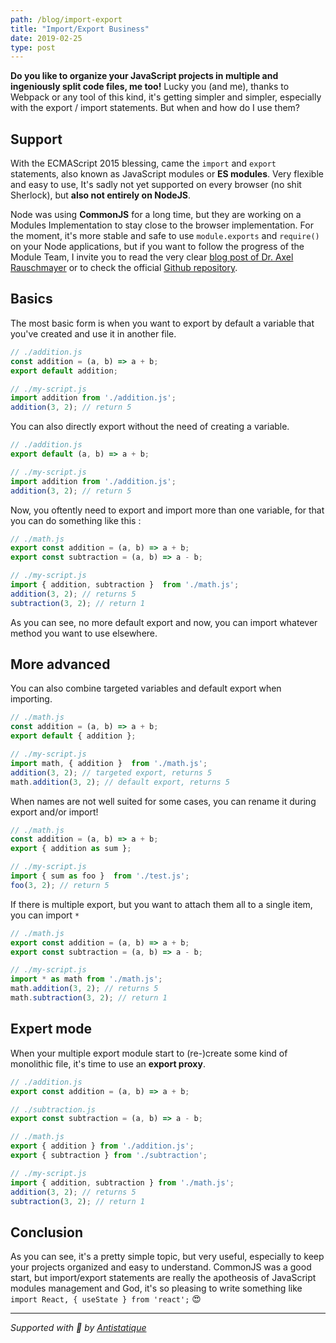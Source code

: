 ```yaml
---
path: /blog/import-export
title: "Import/Export Business"
date: 2019-02-25
type: post
---
```


**Do you like to organize your JavaScript projects in multiple and ingeniously split code files, me too!** Lucky you (and me), thanks to Webpack or any tool of this kind, it's getting simpler and simpler, especially with the export / import statements. But when and how do I use them?

## Support
With the  ECMAScript 2015 blessing, came the `import` and `export` statements, also known as JavaScript modules or **ES modules**. Very flexible and easy to use, It's sadly not yet supported on every browser (no shit Sherlock), but **also not entirely on NodeJS**.

Node was using **CommonJS** for a long time, but they are working on a Modules Implementation to stay close to the browser implementation. For the moment, it's more stable and safe to use `module.exports` and `require()` on your Node applications, but if you want to follow the progress of the Module Team, I invite you to read the very clear [blog post of  Dr. Axel Rauschmayer](http://2ality.com/2018/12/nodejs-esm-phases.html) or to check the official [Github repository](https://github.com/nodejs/modules).

## Basics
The most basic form is when you want to export by default a variable that you've created and use it in another file.

```js
// ./addition.js
const addition = (a, b) => a + b;
export default addition;

// ./my-script.js
import addition from './addition.js';
addition(3, 2); // return 5
```

You can also directly export without the need of creating a variable.

```js
// ./addition.js
export default (a, b) => a + b;

// ./my-script.js
import addition from './addition.js';
addition(3, 2); // return 5
```

Now, you oftently need to export and import more than one variable, for that you can do something like this :

```js
// ./math.js
export const addition = (a, b) => a + b;
export const subtraction = (a, b) => a - b;

// ./my-script.js
import { addition, subtraction }  from './math.js';
addition(3, 2); // returns 5
subtraction(3, 2); // return 1
```

As you can see, no more default export and now, you can import whatever method you want to use elsewhere.

## More advanced
You can also combine targeted  variables and default export when importing.

```js
// ./math.js
const addition = (a, b) => a + b;
export default { addition };

// ./my-script.js
import math, { addition }  from './math.js';
addition(3, 2); // targeted export, returns 5
math.addition(3, 2); // default export, returns 5
```

When names are not well suited for some cases, you can rename it during export and/or import!

```js
// ./math.js
const addition = (a, b) => a + b;
export { addition as sum };

// ./my-script.js
import { sum as foo }  from './test.js';
foo(3, 2); // return 5
```

If there is multiple export, but you want to attach them all to a single item, you can import `*`

```js
// ./math.js
export const addition = (a, b) => a + b;
export const subtraction = (a, b) => a - b;

// ./my-script.js
import * as math from './math.js';
math.addition(3, 2); // returns 5
math.subtraction(3, 2); // return 1
```

## Expert mode
When your multiple export module start to (re-)create some kind of monolithic file, it's time to use an **export proxy**.

```js
// ./addition.js
export const addition = (a, b) => a + b;

// ./subtraction.js
export const subtraction = (a, b) => a - b;

// ./math.js
export { addition } from './addition.js';
export { subtraction } from './subtraction';

// ./my-script.js
import { addition, subtraction } from './math.js';
addition(3, 2); // returns 5
subtraction(3, 2); // return 1
```

## Conclusion
As you can see, it's a pretty simple topic, but very useful, especially to keep your projects organized and easy to understand. CommonJS was a good start, but import/export statements are really the apotheosis of JavaScript modules management and God, it's so pleasing to write something like `import React, { useState } from 'react';`  :heart_eyes:

---

*Supported with 💛 by [Antistatique](https://antistatique.net)*